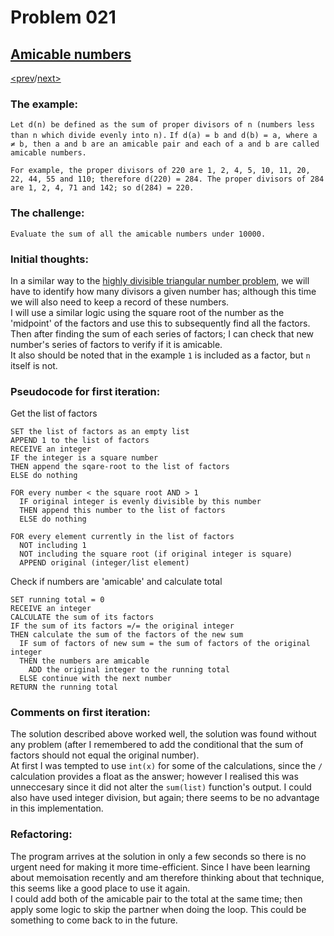 # Problem 021

## [Amicable numbers](https://projecteuler.net/problem=21)

[<prev](./../DIR019_counting_sundays/README.md)/[next>](./../README.md) 

### The example:
`Let d(n) be defined as the sum of proper divisors of n (numbers less than n which divide evenly into n).`
`If d(a) = b and d(b) = a, where a ≠ b, then a and b are an amicable pair and each of a and b are called amicable numbers.`

`For example, the proper divisors of 220 are 1, 2, 4, 5, 10, 11, 20, 22, 44, 55 and 110; therefore d(220) = 284. The proper divisors of 284 are 1, 2, 4, 71 and 142; so d(284) = 220.`

### The challenge:
`Evaluate the sum of all the amicable numbers under 10000.`

### Initial thoughts:
In a similar way to the [highly divisible triangular number problem](./../DIR012_highly_divisible_triangular_number/README.md), we will have to identify how many divisors a given number has; although this time we will also need to keep a record of these numbers. \
I will use a similar logic using the square root of the number as the 'midpoint' of the factors and use this to subsequently find all the factors.\
Then after finding the sum of each series of factors; I can check that new number's series of factors to verify if it is amicable.\
It also should be noted that in the example `1` is included as a factor, but `n` itself is not.

### Pseudocode for first iteration:
Get the list of factors
```
SET the list of factors as an empty list
APPEND 1 to the list of factors
RECEIVE an integer
IF the integer is a square number
THEN append the sqare-root to the list of factors
ELSE do nothing

FOR every number < the square root AND > 1
  IF original integer is evenly divisible by this number
  THEN append this number to the list of factors
  ELSE do nothing

FOR every element currently in the list of factors
  NOT including 1
  NOT including the square root (if original integer is square)
  APPEND original (integer/list element)
```
Check if numbers are 'amicable' and calculate total
```
SET running total = 0
RECEIVE an integer
CALCULATE the sum of its factors
IF the sum of its factors =/= the original integer
THEN calculate the sum of the factors of the new sum
  IF sum of factors of new sum = the sum of factors of the original integer
  THEN the numbers are amicable
    ADD the original integer to the running total
  ELSE continue with the next number
RETURN the running total
```

### Comments on first iteration:
The solution described above worked well, the solution was found without any problem (after I remembered to add the conditional that the sum of factors should not equal the original number).\
At first I was tempted to use `int(x)` for some of the calculations, since the `/` calculation provides a float as the answer; however I realised this was unneccesary since it did not alter the `sum(list)` function's output. I could also have used integer division, but again; there seems to be no advantage in this implementation.

### Refactoring:
The program arrives at the solution in only a few seconds so there is no urgent need for making it more time-efficient. Since I have been learning about memoisation recently and am therefore thinking about that technique, this seems like a good place to use it again. \
I could add both of the amicable pair to the total at the same time; then apply some logic to skip the partner when doing the loop. This could be something to come back to in the future.
